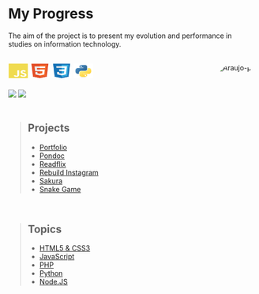 # My Progress

The aim of the project is to present my evolution and performance in studies on information technology.

<div style="display: inline_block"><br>
  <img align="center" alt="Araujo-Js" height="30" width="40" src="https://raw.githubusercontent.com/devicons/devicon/master/icons/javascript/javascript-plain.svg">
  <img align="center" alt="Araujo-HTML" height="30" width="40" src="https://raw.githubusercontent.com/devicons/devicon/master/icons/html5/html5-original.svg">
  <img align="center" alt="Araujo-CSS" height="30" width="40" src="https://raw.githubusercontent.com/devicons/devicon/master/icons/css3/css3-original.svg">
  <img align="center" alt="Araujo-PY" height="30" width="40" src="https://raw.githubusercontent.com/devicons/devicon/master/icons/python/python-original.svg">
  <img align="right" alt="Araujo-pic" height="150" style="border-radius:50px;" src="https://i.picasion.com/pic91/a6ce3e0917d8e87e66dc4b06081aae52.gif">
</div>

  ###

<div> 
  <a href = "mailto:isabelletecn@gmail.com"><img src="https://img.shields.io/badge/-Gmail-%23333?style=for-the-badge&logo=gmail&logoColor=white" target="_blank"></a>
  <a href="https://www.linkedin.com/in/isabelle-ferreira-de-araujo" target="_blank"><img src="https://img.shields.io/badge/-LinkedIn-%230077B5?style=for-the-badge&logo=linkedin&logoColor=white" target="_blank"></a> 
</div>

<br>

> ## Projects
> * [Portfolio](https://araujobtc.github.io)
> * [Pondoc](https://github.com/araujobtc/pondoc)
> * [Readflix](https://github.com/araujobtc/readflix)
> * [Rebuild Instagram](https://github.com/araujobtc/rebuild-instagram)
> * [Sakura](https://github.com/araujobtc/sakura)
> * [Snake Game](https://github.com/araujobtc/snake-game)
<br>

> ## Topics
> * [HTML5 & CSS3](https://github.com/araujobtc/my-advance/tree/main/HTML5%20e%20CSS3/)
> * [JavaScript](https://github.com/araujobtc/my-advance/tree/main/JavaScript)
> * [PHP](https://github.com/araujobtc/my-advance/tree/main/PHP)
> * [Python](https://github.com/araujobtc/my-advance/tree/main/Python)
> * [Node.JS](https://github.com/araujobtc/my-advance/tree/main/node.js)
